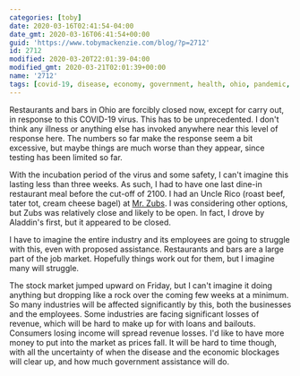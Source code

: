 ```yaml
---
categories: [toby]
date: 2020-03-16T02:41:54-04:00
date_gmt: 2020-03-16T06:41:54+00:00
guid: 'https://www.tobymackenzie.com/blog/?p=2712'
id: 2712
modified: 2020-03-20T22:01:39-04:00
modified_gmt: 2020-03-21T02:01:39+00:00
name: '2712'
tags: [covid-19, disease, economy, government, health, ohio, pandemic, problem, restaurant, stocks]
---
```


Restaurants and bars in Ohio are forcibly closed now, except for carry out, in response to this COVID-19 virus.<!--more-->  This has to be unprecedented.  I don't think any illness or anything else has invoked anywhere near this level of response here.  The numbers so far make the response seem a bit excessive, but maybe things are much worse than they appear, since testing has been limited so far.

With the incubation period of the virus and some safety, I can't imagine this lasting less than three weeks.  As such, I had to have one last dine-in restaurant meal before the cut-off of 2100.  I had an Uncle Rico (roast beef, tater tot, cream cheese bagel) at [Mr. Zubs](https://mrzubs.com/).  I was considering other options, but Zubs was relatively close and likely to be open.  In fact, I drove by Aladdin's first, but it appeared to be closed.

I have to imagine the entire industry and its employees are going to struggle with this, even with proposed assistance.  Restaurants and bars are a large part of the job market.  Hopefully things work out for them, but I imagine many will struggle.

The stock market jumped upward on Friday, but I can't imagine it doing anything but dropping like a rock over the coming few weeks at a minimum.  So many industries will be affected significantly by this, both the businesses and the employees.  Some industries are facing significant losses of revenue, which will be hard to make up for with loans and bailouts.  Consumers losing income will spread revenue losses.  I'd like to have more money to put into the market as prices fall.  It will be hard to time though, with all the uncertainty of when the disease and the economic blockages will clear up, and how much government assistance will do.
